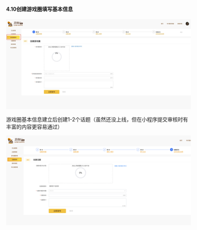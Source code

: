 #### 4.10创建游戏圈填写基本信息

![图片](./image/6feb8257-d0e5-4d27-a43d-ca0de967ecf9.013.png)

游戏圈基本信息建立后创建1-2个话题（虽然还没上线，但在小程序提交审核时有丰富的内容更容易通过）

![图片](./image/6feb8257-d0e5-4d27-a43d-ca0de967ecf9.014.png)